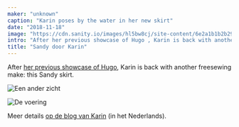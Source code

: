 ```yaml
---
maker: "unknown"
caption: "Karin poses by the water in her new skirt"
date: "2018-11-18"
image: "https://cdn.sanity.io/images/hl5bw8cj/site-content/6e2a1b1b2b2935542f32a362aa7876deb36f89fd-2000x1500.jpg"
intro: "After her previous showcase of Hugo , Karin is back with another freesewing make: this Sandy skirt."
title: "Sandy door Karin"
---
```



After [her previous showcase of Hugo](/showcase/hugo-by-karin), Karin is back with another freesewing make: this Sandy skirt.

![Een ander zicht](https://posts.freesewing.org/uploads/sandy_by_karin_view2_8711bae2d1.jpg "Een ander zicht")

![De voering](https://posts.freesewing.org/uploads/sandy_by_karin_view3_0b7fdc87cd.jpg "De voering")


Meer details [op de blog van Karin](https://www.karinkay.nl/sandy-een-gratis-patroon-voor-een-cirkelrok-op-maat/) (in het Nederlands).

